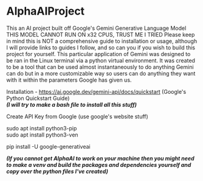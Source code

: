 # AlphaAIProject
This an AI project built off Google's Gemini Generative Language Model
THIS MODEL CANNOT RUN ON x32 CPUS, TRUST ME I TRIED
Please keep in mind this is NOT a comprehensive guide to installation or usage, although I will provide links to guides I follow, and so can you if you wish to build this project for yourself.
This particular application of Gemini was designed to be ran in the Linux terminal via a python virtual environment. 
It was created to be a tool that can be used almost instantaneously to do anything Gemini can do but in a more customizable way so users can do anything they want with it within the parameters Google
has given us. 

Installation - https://ai.google.dev/gemini-api/docs/quickstart (Google's Python Quickstart Guide)   
***(I will try to make a bash file to install all this stuff)***

Create API Key from Google (use google's website stuff)

sudo apt install python3-pip  
sudo apt install python3-ven

pip install -U google-generativeai

***(If you cannot get AlphaAI to work on your machine then you might need to make a venv and build the packages and dependencies yourself and copy over the python files I've created)***

